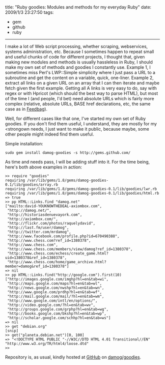 title: "Ruby goodies: Modules and methods for my everyday Ruby"
date: 2009/1/3 23:27:50
tags:
- gem
- github
- ruby
---
I make a lot of Web script processing, whether scraping, webservices, systems administration, etc. Because I sometimes happen to repeat small and useful chunks of code for different projects, I thought that, given making new modules and methods is usually hassleless in Ruby, I should make my own set of methods and goodies I constantly use. Example 1, I sometimes miss Perl's LWP::Simple simplicity where I just pass a URL to a subroutine and get the content on a variable, quick, one-liner. Example 2, extract all links on a given URL on an array that I can then iterate and maybe fetch given the first example. Getting all A links is very easy to do, say with regex or with Hpricot (which should the best way to parse HTML), but most of the time I (and people, I'd bet) need absolute URLs which is fairly more complex (relative, absolute URLs, BASE href declarations, etc, the same case as in <a href="http://github.com/damog/feedbag">Feedbag</a>).

Well, for different cases like that one, I've started my own set of Ruby goodies. If you don't find them useful, I understand, they are mostly for my <strongown</strong> needs, I just want to make it public, because maybe, some other people might indeed find them useful.

Simple installation:

    sudo gem install damog-goodies -s http://gems.github.com/

As time and needs pass, I will be adding stuff into it. For the time being, here's both above examples in action:

    >> require "goodies"
    requiring /var/lib/gems/1.8/gems/damog-goodies-0.1/lib/goodies/array.rb
    requiring /var/lib/gems/1.8/gems/damog-goodies-0.1/lib/goodies/lwr.rb
    requiring /var/lib/gems/1.8/gems/damog-goodies-0.1/lib/goodies/html.rb
    => true
    >> pp HTML::Links.find "damog.net"
    ["mailto:david-YOUKNOWTHEDEAL-axiombox.com",
     "http://damog.net/",
     "http://historiasdenuevayork.com",
     "http://axiombox.com/",
     "http://flickr.com/photos/raquelydavid",
     "http://last.fm/user/damog",
     "http://twitter.com/mrdamog",
     "http://www.facebook.com/profile.php?id=670490388",
     "http://www.chess.com?ref_id=1380378",
     "http://www.chess.com",
     "http://www.chess.com/members/view/damog?ref_id=1380378",
     "http://www.chess.com/echess/create_game.html?uid=1380378&ref_id=1380378",
     "http://www.chess.com/home/game_archive.html?member=damog&ref_id=1380378"]
    => nil
    >> pp HTML::Links.find("http://google.com").first(10)
    ["http://images.google.com/imghp?hl=en&tab=wi",
     "http://maps.google.com/maps?hl=en&tab=wl",
     "http://news.google.com/nwshp?hl=en&tab=wn",
     "http://www.google.com/prdhp?hl=en&tab=wf",
     "http://mail.google.com/mail/?hl=en&tab=wm",
     "http://www.google.com/intl/en/options/",
     "http://video.google.com/?hl=en&tab=wv",
     "http://groups.google.com/grphp?hl=en&tab=wg",
     "http://books.google.com/bkshp?hl=en&tab=wp",
     "http://scholar.google.com/schhp?hl=en&tab=ws"]
    => nil
    >> get "debian.org"
    [snip]
    >> get("planeta.debian.net")[0, 100]
    => "<!DOCTYPE HTML PUBLIC "-//W3C//DTD HTML 4.01 Transitional//EN" "http://www.w3.org/TR/html4/loose.dtd"
    >>

Repository is, as usual, kindly hosted at <a href="http://github.com">GitHub</a> on <a href="http://github.com/damog/goodies">damog/goodies</a>.
